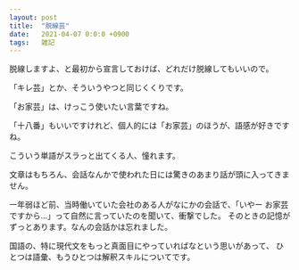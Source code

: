 ```yaml
---
layout: post
title:  "脱線芸"
date:   2021-04-07 0:0:0 +0900
tags:   雑記
---
```



脱線しますよ、と最初から宣言しておけば、どれだけ脱線してもいいので。

「キレ芸」とか、そういうやつと同じくくりです。

「お家芸」は、けっこう使いたい言葉ですね。

「十八番」もいいですけれど、個人的には「お家芸」のほうが、語感が好きですね。

こういう単語がスラっと出てくる人、憧れます。

文章はもちろん、会話なんかで使われた日には驚きのあまり話が頭に入ってきません。

一年弱ほど前、当時働いていた会社のある人がなにかの会話で、「いやー お家芸ですから...」って自然に言っていたのを聞いて、衝撃でした。
そのときの記憶がずっとあります。なんの会話かは忘れました。

国語の、特に現代文をもっと真面目にやっていればなという思いがあって、
ひとつは語彙、もうひとつは解釈スキルについてです。















